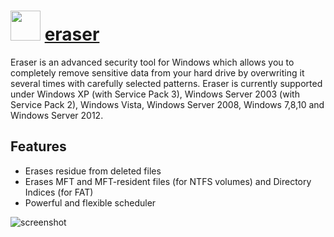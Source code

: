 # <img src="https://cdn.jsdelivr.net/gh/majkinetor/chocolatey/eraser/icon.png" width="48" height="48"/> [eraser](https://chocolatey.org/packages/eraser)

Eraser is an advanced security tool for Windows which allows you to completely remove sensitive data from your hard drive by overwriting it several times with carefully selected patterns. Eraser is currently supported under Windows XP (with Service Pack 3), Windows Server 2003 (with Service Pack 2), Windows Vista, Windows Server 2008, Windows 7,8,10 and Windows Server 2012.

## Features

- Erases residue from deleted files
- Erases MFT and MFT-resident files (for NTFS volumes) and Directory Indices (for FAT)
- Powerful and flexible scheduler

![screenshot](https://cdn.rawgit.com/majkinetor/chocolatey/master/eraser/screenshot.png)

